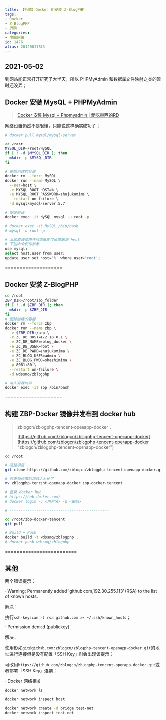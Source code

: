```yaml
---
title: 【折腾】Docker 化安装 Z-BlogPHP
tags:
- Docker
- Z-BlogPHP
- 折腾
categories:
- 电脑网络
id: 1476
alias: 20120817543
---
```


## 2021-05-02

到网站能正常打开研究了大半天，所以 PHPMyAdmin 和数据库文件映射之类的暂时还没弄；

<!--more-->

## Docker 安装 MysQL + PHPMyAdmin

> [Docker 安裝 Mysql + Phpmyadmin | 愛吃東西的RD](http://www.andrewchen.tw/2017/05/05/20170505_NOTE_DOCKER_MYSQL/ "Docker 安裝 Mysql + Phpmyadmin | 愛吃東西的RD")

网络设置仍然不是很懂，只能说这样确实成功了；

```bash
# docker pull mysql/mysql-server

cd /root
MYSQL_DIR=/root/MySQL
if [ ! -d $MYSQL_DIR ]; then
  mkdir -p $MYSQL_DIR
fi

# 删除创建的容器
docker rm --force MySQL
docker run --name MySQL \
  --net=host \
  -e MYSQL_ROOT_HOST=% \
  -e MYSQL_ROOT_PASSWORD=shujukumima \
  --restart on-failure \
  -d mysql/mysql-server:5.7

# 安装验证
docker exec -it MySQL mysql -u root -p

# docker exec -it MySQL /bin/bash
# mysql -u root -p

# 上边直接使用环境变量即可设置数据 host
# 下边命令仅作参考
use mysql;
select host,user from user;
update user set host='%' where user='root';

```

====================


## Docker 安装 Z-BlogPHP

```bash
cd /root
ZBP_DIR=/root/zbp_folder
if [ ! -d $ZBP_DIR ]; then
  mkdir -p $ZBP_DIR
fi
# 删除创建的容器
docker rm --force zbp
docker run --name zbp \
  -v $ZBP_DIR:/app \
  -e ZC_DB_HOST=172.18.0.1 \
  -e ZC_DB_NAME=zblog_docker \
  -e ZC_DB_USER=root \
  -e ZC_DB_PWDD=shujukumima \
  -e ZC_BLOG_USER=admin \
  -e ZC_BLOG_PWDD=shezhimima \
  -p 8081:80 \
  --restart on-failure \
  -d wdssmq/zblogphp

# 进入容器内部
docker exec -it zbp /bin/bash

```

====================

## 构建 ZBP-Docker 镜像并发布到 docker hub

> zblogcn/zblogphp-tencent-openapp-docker：
>
> [https://github.com/zblogcn/zblogphp-tencent-openapp-docker](https://github.com/zblogcn/zblogphp-tencent-openapp-docker "zblogcn/zblogphp-tencent-openapp-docker")


```bash
cd /root

# 克隆项目
git clone https://github.com/zblogcn/zblogphp-tencent-openapp-docker.git

# 周老师设置的项目名太长了
mv zblogphp-tencent-openapp-docker zbp-docker-tencent

# 登录 docker hub
# https://hub.docker.com/
# docker login -u <用户名> -p <密码>

# ---------------------------------------------

cd /root/zbp-docker-tencent
git pull

# Build + Push
docker build -t wdssmq/zblogphp .
# docker push wdssmq/zblogphp

```

=========================

## 其他

两个错误提示：

· Warning: Permanently added 'github.com,192.30.255.113' (RSA) to the list of known hosts.

解决：

执行`ssh-keyscan -t rsa github.com >> ~/.ssh/known_hosts`；

· Permission denied (publickey).

解决：

使用形如`git@github.com:zblogcn/zblogphp-tencent-openapp-docker.git`的地址进行连接但是没有配置「SSH Key」时会出现该提示；

可改用`https://github.com/zblogcn/zblogphp-tencent-openapp-docker.git`或者部署「SSH Key」连接；

· Docker 网络相关

```bash
docker network ls

docker network inspect host

docker network create -d bridge test-net
docker network inspect test-net

```


<!--1476-->
